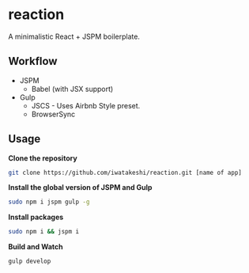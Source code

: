 # reaction

A minimalistic React + JSPM boilerplate.

## Workflow

* JSPM
  * Babel (with JSX support) 
* Gulp
  * JSCS - Uses Airbnb Style preset.
  * BrowserSync


## Usage

**Clone the repository**
```bash
git clone https://github.com/iwatakeshi/reaction.git [name of app]
```

**Install the global version of JSPM and Gulp**

```bash
sudo npm i jspm gulp -g
```

**Install packages**

```bash
sudo npm i && jspm i
```

**Build and Watch**

```bash
gulp develop
```
